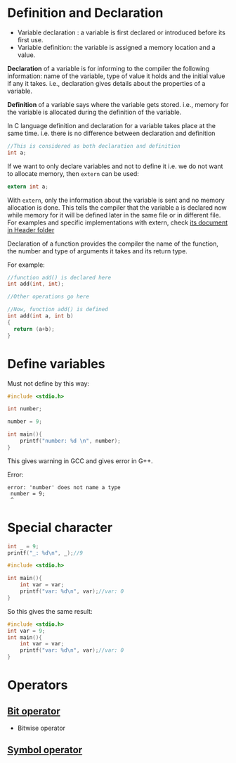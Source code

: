 # Definition and Declaration

* Variable declaration : a variable is first declared or introduced before its first use.
* Variable definition: the variable is assigned a memory location and a value.

**Declaration** of a variable is for informing to the compiler the following information: name of the variable, type of value it holds and the initial value if any it takes. i.e., declaration gives details about the properties of a variable. 

**Definition** of a variable says where the variable gets stored. i.e., memory for the variable is allocated during the definition of the variable.

In C language definition and declaration for a variable takes place at the same time. i.e. there is no difference between declaration and definition

```c
//This is considered as both declaration and definition
int a;
```

If we want to only declare variables and not to define it i.e. we do not want to allocate memory, then ``extern`` can be used:

```c
extern int a;
```

With ``extern``, only the information about the variable is sent and no memory allocation is done. This tells the compiler that the variable a is declared now while memory for it will be defined later in the same file or in different file. For examples and specific implementations with extern, check [its document in Header folder](../Header/)

Declaration of a function provides the compiler the name of the function, the number and type of arguments it takes and its return type. 

For example:

```c
//function add() is declared here
int add(int, int);

//Other operations go here

//Now, function add() is defined
int add(int a, int b)
{
  return (a+b);
}
```

# Define variables

Must not define by this way:

```c
#include <stdio.h>

int number;

number = 9;

int main(){
	printf("number: %d \n", number);
}
```

This gives warning in GCC and gives error in G++.

Error: 

```
error: 'number' does not name a type
 number = 9;
 ^
```

# Special character

```c
int _ = 9;
printf("_: %d\n", _);//9
```
```c
#include <stdio.h> 

int main(){ 
	int var = var;
	printf("var: %d\n", var);//var: 0
}
```
So this gives the same result:

```c
#include <stdio.h> 
int var = 9;
int main(){ 
	int var = var;
	printf("var: %d\n", var);//var: 0
}
```

# Operators

## [Bit operator](Bit%20operator.md)

* Bitwise operator

## [Symbol operator](Symbol%20operator.md)
